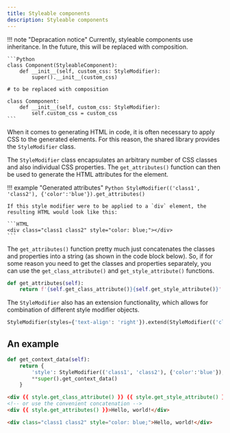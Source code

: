 ```yaml
---
title: Styleable components
description: Styleable components
---
```


!!! note "Depracation notice"
    Currently, styleable components use inheritance. In the future, this will be replaced with composition.

    ```Python
    class Component(StyleableComponent):
        def __init__(self, custom_css: StyleModifier):
            super().__init__(custom_css)

    # to be replaced with composition

    class Commponent:
        def __init__(self, custom_css: StyleModifier):
            self.custom_css = custom_css
    ```

When it comes to generating HTML in code, it is often necessary to apply CSS to the generated elements. For this reason, the shared library provides the `StyleModifier` class.

The `StyleModifier` class encapsulates an arbitrary number of CSS classes and also individual CSS properties. The `get_attributes()` function can then be used to generate the HTML attributes for the element.

!!! example "Generated attributes"
    ```Python
    StyleModifier(('class1', 'class2'), {'color':'blue'}).get_attributes()
    ```
    
    If this style modifier were to be applied to a `div` element, the resulting HTML would look like this:
    
    ```HTML
    <div class="class1 class2" style="color: blue;"></div>
    ```

The `get_attributes()` function pretty much just concatenates the classes and properties into a string (as shown in the code block below). So, if for some reason you need to get the classes and properties separately, you can use the `get_class_attribute()` and `get_style_attribute()` functions. 

```Python title="Implementation of get_attributes()"
def get_attributes(self):
    return f'{self.get_class_attribute()}{self.get_style_attribute()}'
```

The `StyleModifier` also has an extension functionality, which allows for combination of different style modifier objects.

```Python title="Combining style modifiers"
StyleModifier(styles={'text-align': 'right'}).extend(StyleModifier(('class1',)))
```

## An example

```Python title="View"
def get_context_data(self):
    return {
        'style': StyleModifier(('class1', 'class2'), {'color':'blue'}),
        **super().get_context_data()
    }
```


```HTML title="Template"
<div {{ style.get_class_attribute() }} {{ style.get_style_attribute() }}>Hello, world!</div>
<!-- or use the convenient concatenation -->
<div {{ style.get_attributes() }}>Hello, world!</div>
```

```HTML title="Result"
<div class="class1 class2" style="color: blue;">Hello, world!</div>
```